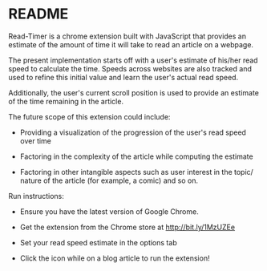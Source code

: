 # README

Read-Timer is a chrome extension built with JavaScript that provides an estimate of the amount of time it will take to read an article on a webpage. 

The present implementation starts off with a user's estimate of his/her read speed to calculate the time. Speeds across websites are also tracked and used to refine this initial value and learn the user's actual read speed.

Additionally, the user's current scroll position is used to provide an estimate of the time remaining in the article.

The future scope of this extension could include:

* Providing a visualization of the progression of the user's read speed over time

* Factoring in the complexity of the article while computing the estimate 

* Factoring in other intangible aspects such as user interest in the topic/ nature of the article (for example, a comic) and so on. 

Run instructions:

* Ensure you have the latest version of Google Chrome.

* Get the extension from the Chrome store at http://bit.ly/1MzUZEe

* Set your read speed estimate in the options tab

* Click the icon while on a blog article to run the extension!